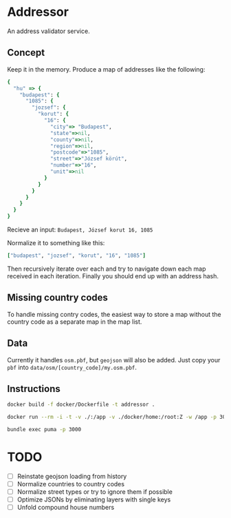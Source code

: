 # Addressor

An address validator service.

## Concept

Keep it in the memory. Produce a map of addresses like the following:

``` ruby
{
  "hu" => {
    "budapest": {
      "1085": {
        "jozsef": {
          "korut": {
            "16": {
              "city"=> "Budapest", 
              "state"=>nil,
              "county"=>nil,
              "region"=>nil,
              "postcode"=>"1085",
              "street"=>"József körút",
              "number"=>"16",
              "unit"=>nil
            }
          }
        }
      }
    }
  }
}
```

Recieve an input: `Budapest, József korut 16, 1085`

Normalize it to something like this: 

``` ruby
["budapest", "jozsef", "korut", "16", "1085"]
```

Then recursively iterate over each and try to navigate down each map received in each iteration. Finally you should end up with an address hash.

## Missing country codes

To handle missing contry codes, the easiest way to store a map without the country code as a separate map in the map list.

## Data

Currently it handles `osm.pbf`, but `geojson` will also be added. Just copy your `pbf` into `data/osm/[country_code]/my.osm.pbf`.

## Instructions

``` sh
docker build -f docker/Dockerfile -t addressor .
```

``` sh
docker run --rm -i -t -v ./:/app -v ./docker/home:/root:Z -w /app -p 3000:3000 addressor /bin/bash
```

``` sh
bundle exec puma -p 3000
```

# TODO

- [ ] Reinstate geojson loading from history
- [ ] Normalize countries to country codes
- [ ] Normalize street types or try to ignore them if possible
- [ ] Optimize JSONs by eliminating layers with single keys
- [ ] Unfold compound house numbers
